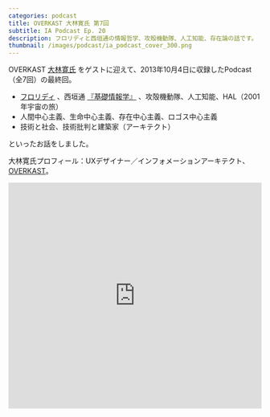 ```yaml
---
categories: podcast
title: OVERKAST 大林寛氏 第7回
subtitle: IA Podcast Ep. 20
description: フロリディと西垣通の情報哲学、攻殻機動隊、人工知能、存在論の話です。
thumbnail: /images/podcast/ia_podcast_cover_300.png
---
```


OVERKAST [大林寛氏](http://overkast.jp/about/) をゲストに迎えて、2013年10月4日に収録したPodcast（全7回）の最終回。

- [フロリディ](http://ja.ishibashihideto.net/luciano-floridi-study-2013-08-20/) 、西垣通 [『基礎情報学』](http://www.nttpub.co.jp/search/books/detail/100001441) 、攻殻機動隊、人工知能、HAL（2001年宇宙の旅）
- 人間中心主義、生命中心主義、存在中心主義、ロゴス中心主義
- 技術と社会、技術批判と建築家（アーキテクト）

といったお話をしました。

大林寛氏プロフィール：UXデザイナー／インフォメーションアーキテクト、[OVERKAST](http://overkast.jp/)。

<iframe width="100%" height="450" scrolling="no" frameborder="no" src="https://w.soundcloud.com/player/?url=https%3A//api.soundcloud.com/tracks/283581836&amp;auto_play=false&amp;hide_related=false&amp;show_comments=true&amp;show_user=true&amp;show_reposts=false&amp;visual=true"></iframe>
